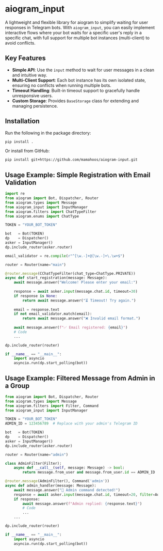 # aiogram_input

A lightweight and flexible library for aiogram to simplify waiting for
user responses in Telegram bots. With `aiogram_input`, you can easily
implement interactive flows where your bot waits for a specific user's
reply in a specific chat, with full support for multiple bot instances
(multi-client) to avoid conflicts.

## Key Features

-   **Simple API**: Use the `input` method to wait for user messages in
    a clean and intuitive way.
-   **Multi-Client Support**: Each bot instance has its own isolated
    state, ensuring no conflicts when running multiple bots.
-   **Timeout Handling**: Built-in timeout support to gracefully handle
    unresponsive users.
-   **Custom Storage**: Provides `BaseStorage` class for extending and
    managing persistence.

## Installation

Run the following in the package directory:

``` bash
pip install .
```

Or install from GitHub:

``` bash
pip install git+https://github.com/mamahoos/aiogram-input.git
```

## Usage Example: Simple Registration with Email Validation

``` python
import re
from aiogram import Bot, Dispatcher, Router
from aiogram.types import Message
from aiogram_input import InputManager
from aiogram.filters import ChatTypeFilter
from aiogram.enums import ChatType

TOKEN = "YOUR_BOT_TOKEN"

bot   = Bot(TOKEN)
dp    = Dispatcher()
asker = InputManager()
dp.include_router(asker.router)

email_validator = re.compile(r"^[\w.-]+@[\w.-]+\.\w+$")

router = Router(name="main")

@router.message(CChatTypeFilter(chat_type=ChatType.PRIVATE))
async def start_registration(message: Message):
    await message.answer("Welcome! Please enter your email:")
    
    response = await asker.input(message.chat.id, timeout=30)
    if response is None:
        return await message.answer("⏳ Timeout! Try again.")
    
    email = response.text
    if not email_validator.match(email):
        return await message.answer("❌ Invalid email format.")
    
    await message.answer(f"✅ Email registered: {email}")
    # Code
    ...

dp.include_router(router)

if __name__ == "__main__":
    import asyncio
    asyncio.run(dp.start_polling(bot))
```

## Usage Example: Filtered Message from Admin in a Group

``` python
from aiogram import Bot, Dispatcher, Router
from aiogram.types import Message
from aiogram.filters import Filter, Command
from aiogram_input import InputManager

TOKEN = "YOUR_BOT_TOKEN"
ADMIN_ID = 123456789  # Replace with your admin's Telegram ID

bot   = Bot(TOKEN)
dp    = Dispatcher()
asker = InputManager()
dp.include_router(asker.router)

router = Router(name="admin")

class AdminFilter(Filter):
    async def __call__(self, message: Message) -> bool:
        return message.from_user and message.from_user.id == ADMIN_ID

@router.message(AdminFilter(), Command('admin'))
async def admin_handler(message: Message):
    await message.answer("👑 Admin command detected!")
    response = await asker.input(message.chat.id, timeout=20, filter=AdminFilter())
    if response:
        await message.answer(f"Admin replied: {response.text}")
        # Code
        ...
    ...

dp.include_router(router)

if __name__ == "__main__":
    import asyncio
    asyncio.run(dp.start_polling(bot))
```
